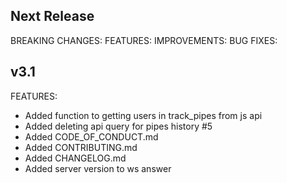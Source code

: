 ## Next Release

BREAKING CHANGES: 
FEATURES: 
IMPROVEMENTS: 
BUG FIXES:


## v3.1
 
FEATURES: 

 * Added function to getting users in track_pipes from js api
 * Added deleting api query for pipes history #5 
 * Added CODE_OF_CONDUCT.md
 * Added CONTRIBUTING.md
 * Added CHANGELOG.md
 * Added server version to ws answer
